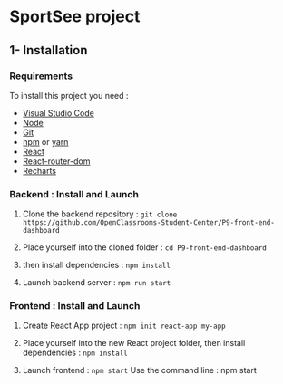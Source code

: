 # SportSee project
## 1- Installation
### Requirements

To install this project you need :

- [Visual Studio Code](https://code.visualstudio.com/)
- [Node](https://nodejs.org/en/)
- [Git](https://git-scm.com/)
- [npm](https://www.npmjs.com/) or [yarn](https://yarnpkg.com/)
- [React](https://fr.reactjs.org/)
- [React-router-dom](https://www.npmjs.com/package/react-router-dom)
- [Recharts](https://recharts.org/en-US/)


### Backend : Install and Launch

1. Clone the backend repository : `git clone https://github.com/OpenClassrooms-Student-Center/P9-front-end-dashboard`

2. Place yourself into the cloned folder :
`cd P9-front-end-dashboard`

3. then install dependencies :
`npm install`

4. Launch backend server : 
`npm run start`

### Frontend : Install and Launch

1. Create React App project : `npm init react-app my-app`

2. Place yourself into the new React project folder, then install dependencies : 
`npm install`

3. Launch frontend :
`npm start`
Use the command line : npm start
